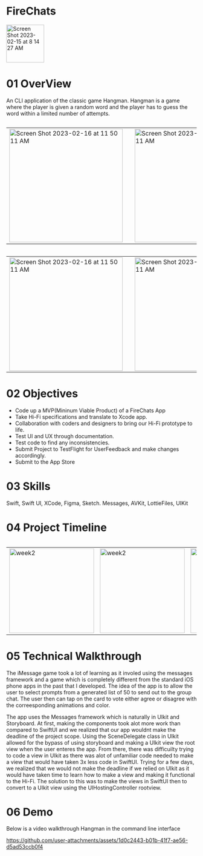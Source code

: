 # FireChats
<img width="100" alt="Screen Shot 2023-02-15 at 8 14 27 AM" src="https://github.com/ngordon68/FireChats/assets/102773701/299dbed9-0794-4c75-aa20-a87df14230a4">

# 01 OverView
An CLI application of the classic game Hangman. Hangman is a game where the player is given a random word and the player has to guess the word within a limited number of attempts. 


## 


 <table>
 <tr>

<td>
<img width="300px; height: 500px;" alt="Screen Shot 2023-02-16 at 11 50 11 AM" src="https://github.com/ngordon68/FireChats/assets/102773701/47597907-20f3-43d6-9834-50d1b2788b82">
<td>

<td>
<img width="300px; height: 500px;" alt="Screen Shot 2023-02-16 at 11 50 11 AM" src="https://github.com/ngordon68/FireChats/assets/102773701/5911aa6c-6d02-4b3a-8b29-7441dcd27187">
<td>

<tr>
<table>

 <table>
 <tr>
  <td>
<img width="300px; height: 500px;" alt="Screen Shot 2023-02-16 at 11 50 11 AM" src="https://github.com/ngordon68/FireChats/assets/102773701/b1210a2d-b2a9-4eca-a47b-cb10778030c4">
<td>
 <td>
<img width="300px; height: 500px;" alt="Screen Shot 2023-02-16 at 11 50 11 AM" src="https://github.com/ngordon68/FireChats/assets/102773701/bbe08a99-bed4-4da5-8117-eb999db88d1f">
<td>
<tr>
<table>






# 02 Objectives 
- Code up a MVP(Mininum Viable Product) of a FireChats App
- Take Hi-Fi specifications and translate to Xcode app.
- Collaboration with coders and designers to bring our Hi-Fi prototype to life.
- Test UI and UX through documentation.
- Test code to find any inconsistencies.
- Submit Project to TestFlight for UserFeedback and make changes accordingly.
- Submit to the App Store

# 03 Skills
Swift, Swift UI, XCode, Figma, Sketch.
Messages, AVKit, LottieFiles, UIKit






# 04 Project Timeline



 <table>
 <tr>

  <td>
 <img width="224" alt="week2" src="https://github.com/ngordon68/FireChats/assets/102773701/72b799b4-2107-421f-9636-ed5c05d58123">

   <td>
   
 <img width="224" alt="week2" src="https://github.com/ngordon68/FireChats/assets/102773701/59214594-305e-4da3-b434-fc97c4902def">


  <td>
  
  <img width="224" alt="week3" src="https://github.com/ngordon68/FireChats/assets/102773701/cf1875b3-2eb2-42a6-81bd-60c0267975bf">
   
   <td>
    
  <img width="224" alt="week3" src="https://github.com/ngordon68/FireChats/assets/102773701/28123804-405f-4e77-a97f-2652ae708e72">

   <tr>
   <table>  



   
# 05 Technical Walkthrough
    
The iMessage game took a lot of learning as it involed using the messages framework and a game which is completely different from the standard iOS phone apps in the past that I developed. The idea of the app is to allow the user to select prompts from a generated list of 50 to send out to the group chat. The user then can tap on the card to vote either agree or disagree with the correesponding animations and color. 
    
The app uses the Messages framework which is naturally in UIkit and Storyboard. At first, making the components took alot more work than compared to SwiftUI and we realized that our app wouldnt make the deadline of the project scope.  Using the SceneDelegate class in UIkit allowed for the bypass of using storyboard and making a UIkit view the root view when the user enteres the app. From there, there was difficuilty trying to code a view in UIkit as there was alot of unfamiliar code needed to make a view that would have taken 3x less code in SwiftUI. Trying for a few days, we realized that we would not make the deadline if we relied on UIkit as it would have taken time to learn how to make a view and making it functional to the Hi-Fi. The solution to this was to make the views in SwiftUI then to convert to a UIkit view using the UIHostingController rootview.    
    
    
# 06 Demo

Below is a video walkthrough Hangman in the command line interface

https://github.com/user-attachments/assets/1d0c2443-b01b-41f7-ae56-d5ad53ccb0f4






